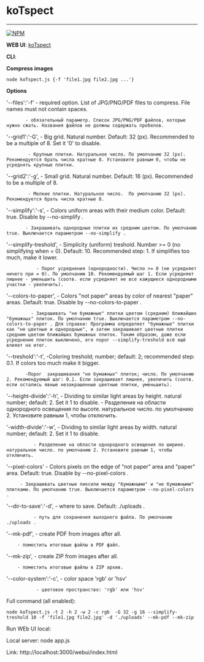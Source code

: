 # koTspect
______________________________________

[![NPM](https://nodei.co/npm/koTspect.png?downloads=true&stars=true)](https://nodei.co/npm/koTspect/)

**WEB UI**: [koTspect](http://391701-cn25543.tmweb.ru/webui/index.html)

**CLI**:

**Compress images**

```
node koTspect.js {-f 'file1.jpg file2.jpg ...'}
```
**Options**

'--files':'-f' - required option. List of JPG/PNG/PDF files to compress. File names must not contain spaces.

	       - обязательный параметр. Список JPG/PNG/PDF файлов, которые нужно сжать. Названия файлов не должны содержать пробелов.

'--grid1':'-G', - Big grid. Natural number. Default: 32 (px). Recommended to be a multiple of 8. Set it '0' to disable.

	        - Крупные плитки. Натуральное число. По умолчанию 32 (px). Рекомендуется брать числа кратные 8. Установите равным 0, чтобы не усреднять крупные плитки.

'--grid2':'-g', - Small grid. Natural number. Default: 16 (px). Recommended to be a multiple of 8.

	        - Мелкие плитки. Натуральное число.  По умолчанию 32 (px). Рекомендуется брать числа кратные 8.

'--simplify':'-s', - Colors uniform areas with their medium color. Default: true. Disable by --no-simplify .

		   - Закрашивать однородные плитки их средним цветом. По умолчанию true. Выключается параметром --no-simplify .

'--simplify-treshold', - Simplicity (uniform) treshold. Number >= 0 (no simplifying when = 0). Default: 10. Recommended step: 1. If simplifies too much, make it lower.

		       - Порог усреднения (однородности). Число >= 0 (не усредняет ничего при = 0). По умолчанию 10. Рекомендуемый шаг 1. Если усредняет лишнее - уменьшить (соотв. если усредняет не все кажущиеся однородными участки - увеличить).

'--colors-to-paper', - Colors "not paper" areas by color of nearest "paper" areas. Default: true. Disable by --no-colors-to-paper .

		     - Закрашивать "не бумажные" плитки цветом (средним) ближайших "бумажных" плиток. По умолчанию true. Выключается параметром --no-colors-to-paper . Для справки: Программа определяет "бумажные" плитки как "не цветные и однородные", и затем закрашивает цветные плитки средним цветом ближайших бумажных плиток. Таким образом, даже если усреднение плиток выключено, его порог --simplify-treshold всё ещё влияет на итог.

'--treshold':'-t', -Coloring treshold; number; default: 2; recommended step: 0.1. If colors too much make it bigger.

		   -Порог  закрашивания "не бумажных" плиток; число. По умолчанию 2. Рекомендуемый шаг: 0.1. Если закрашивает лишнее, увеличить (соотв. если остались явные незакрашенные цветные плитки, уменьшить).

'--height-divide':'-h', - Dividing to similar light areas by height. natural number; default: 2. Set it 1 to disable.
		        - Разделение на области однородного освещения по высоте. натуральное число. по умолчанию 2. Установите равным 1, чтобы отключить.

'-width-divide':'-w', - Dividing to similar light areas by width. natural number; default: 2.  Set it 1 to disable.

		      - Разделение на области однородного освещения по ширине. натуральное число. по умолчанию 2. Установите равным 1, чтобы отключить.

'--pixel-colors' - Colors pixels on the edge of "not paper" area and "paper" area. Default: true. Disable by --no-pixel-colors .

		 - Закрашивать цветные пиксели между "бумажными" и "не бумажными" плитками. По умолчанию true. Выключается параметром --no-pixel-colors .

'--dir-to-save':'-d', - where to save. Default: ./uploads .

		      - путь для сохранения выходного файла. По умолчанию ./uploads .

'--mk-pdf', - create PDF from images after all.

	    - поместить итоговые файлы в PDF файл.

'--mk-zip', - create ZIP from images after all.

	    - поместить итоговые файлы в ZIP архив.

'--color-system':'-c', - color space 'rgb' or 'hsv'

		       - цветовое пространство: 'rgb' или 'hsv'

Full command (all enabled):

```
node koTspect.js -t 2 -h 2 -w 2 -c rgb  -G 32 -g 16 --simplify-treshold 10 -f 'file1.jpg file2.jpg' -d './uploads' --mk-pdf --mk-zip
```

Run WEb UI local:

Local server: node app.js

Link: http://localhost:3000/webui/index.html

